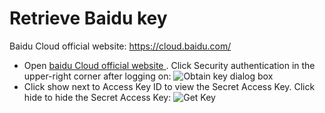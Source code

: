# Retrieve Baidu key

Baidu Cloud official website: https://cloud.baidu.com/

- Open [baidu Cloud official website ](https://cloud.baidu.com/). Click Security authentication in the upper-right corner after logging on:
![Obtain key dialog box](https://images.serverlessfans.com/access/baidu-login.jpg)
- Click show next to Access Key ID to view the Secret Access Key. Click hide to hide the Secret Access Key:
![Get Key](https://images.serverlessfans.com/access/baidu-access.jpg)

